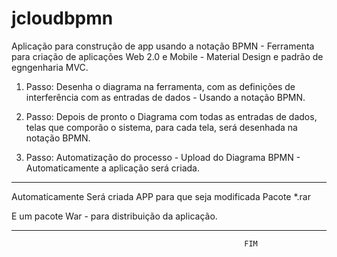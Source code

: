 # jcloudbpmn
Aplicação para construção de app usando a notação BPMN - Ferramenta  para criação de aplicações Web 2.0 e Mobile - Material Design e padrão de egngenharia MVC.

1. Passo: Desenha o diagrama na ferramenta, com as definições de interferência com as entradas de dados - Usando a notação BPMN.

2. Passo: Depois de pronto o Diagrama com todas as entradas de dados, telas que comporão o sistema, para cada tela, será desenhada na notação BPMN.

3. Passo: Automatização do processo - Upload do Diagrama BPMN - Automaticamente a aplicação será criada.
--------------------------------------------------------------------------------------------------------------------------------------

Automaticamente Será criada APP para que seja modificada Pacote *.rar

E um pacote War - para distribuição da aplicação.

--------------------------------------------------------------------------------------------------------------------------------------
                                                        FIM


